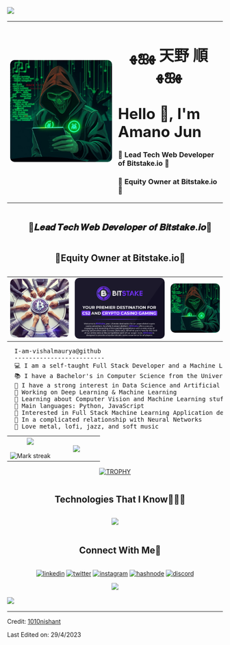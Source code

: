 <!--horizontal divider(gradiant)-->
<img src="https://user-images.githubusercontent.com/73097560/115834477-dbab4500-a447-11eb-908a-139a6edaec5c.gif">

<!--h1 without bottom border-->
<div id="user-content-toc" align="center">
  <table width="100%">
    <tr>
      <td align="left" style="width: 50%;">
        <img src="https://github.com/GoldSun529/GoldSun529/blob/main/cover-image-hacker.jpg" alt="cover-image" style="border-radius: 10px; max-width: 100%; height: auto;">
      </td>
      <td align="left" style="width: 50%;">
        <h1 style="font-size: 2.5em; margin-bottom: 0; text-align: center">ﻬஐﻬ 天野 順 ﻬஐﻬ</h1>
        <h1 style="font-size: 2.5em; margin-bottom: 0;">Hello 👋, I'm Amano Jun</h1>
        <h3>🌟 Lead Tech Web Developer of Bitstake.io 🌟</h3>
        <h3>💸 Equity Owner at Bitstake.io 💸</h3>
      </td>
    </tr>
  </table>
</div>

<!--h2 without bottom border-->
<div id="user-content-toc">
  <ul align="center">
    <summary>
      <h2 style="display: inline-block">
      🌟𝑳𝒆𝒂𝒅 𝑻𝒆𝒄𝒉 𝑾𝒆𝒃 𝑫𝒆𝒗𝒆𝒍𝒐𝒑𝒆𝒓 𝒐𝒇 𝑩𝒊𝒕𝒔𝒕𝒂𝒌𝒆.𝒊𝒐🌟
      </h2>
    </summary>
    <h2 style="display: inline-block">
    💸Equity Owner at Bitstake.io💸
    </h2>
  </ul>
</div>

<table align="center">
  <tr>
    <td align="center"  width="27%" >
      <img src="https://github.com/GoldSun529/GoldSun529/blob/main/cover-image.webp" alt="cover-image"style="border-radius: 10px;">
    </td>
    <td align="center"  width="40%">
      <img src="https://github.com/GoldSun529/GoldSun529/blob/main/bitstake-cover.png" alt="cover-image" style="border-radius: 10px;">
    </td>
    <td align="center"  width="23%" >
      <img src="https://github.com/GoldSun529/GoldSun529/blob/main/cover-image-hacker.jpg" alt="cover-image"style="border-radius: 10px;">
    </td>
  </tr>
</table>

<pre>
  I-am-vishalmaurya@github
  -------------------------
  💻 I am a self-taught Full Stack Developer and a Machine Learning Developer
  📚 I have a Bachelor's in Computer Science from the University of Mumbai, India
  📝 I have a strong interest in Data Science and Artificial Intelligence
  🔭 Working on Deep Learning & Machine Learning
  🌱 Learning about Computer Vision and Machine Learning stuff
  🌟 Main languages: Python, JavaScript
  🚩 Interested in Full Stack Machine Learning Application development
  💖 In a complicated relationship with Neural Networks
  🎵 Love metal, lofi, jazz, and soft music
</pre>

<!--- stats & Trophy (start) -->
<p align="center">
  <!--- stats (start) -->
<table align="center">
<tr border="none">
<td width="50%" align="center">
  
  <img  align="center"  src="https://github-readme-stats.vercel.app/api?username=1010nishant&theme=dark&show_icons=true&count_private=true" />
  <br></br>
  <img  title="🔥 Get streak stats for your profile at git.io/streak-stats" alt="Mark streak" src="https://github-readme-streak-stats.herokuapp.com/?user=1010nishant&theme=dark&hide_border=false" /> 
</td>

<td width="50%" align="center">

  <img  align="center"  src="https://github-readme-stats.anuraghazra1.vercel.app/api/top-langs/?username=1010nishant&theme=dark&hide_border=false&no-bg=true&no-frame=true&langs_count=10"/>
  
  </td>
</tr>
</table>
<!--- stats (end) -->

<!--- trophy (start) -->
<div align=center>
  <a href="https://github.com/ryo-ma/github-profile-trophy" title="Go to Source">
      <img align="center" width=84% src="https://github-profile-trophy.vercel.app/?username=1010nishant&theme=radical&row=1&column=7&margin-h=15&margin-w=5&no-bg=true" alt="TROPHY" />
    </a>
</div>
<!--- trophy (start) -->

</p>        
<!--- stats (end) -->

<!--h1 without bottom border-->
<div id="user-content-toc">
  <ul align="center">
    <summary><h2 style="display: inline-block">Technologies That I Know👨🏻‍💻</h2></summary>
  </ul>
</div>
<!--tech stack icons-->
<p align="center">
  <a href="https://skillicons.dev">
    <img src="https://skillicons.dev/icons?i=git,aws,cpp,css,discord,docker,postgres,prisma,pug,dynamodb,express,figma,firebase,redis,github,html,java,js,linux,md,materialui,nginx,mongodb,mysql,nextjs,nodejs,postman,py,react,redux,tailwind,ts,vscode,kubernetes&perline=14" />
  </a>
</p>

<!-- Connect with me -->
<!--h2 without bottom border-->
<div id="user-content-toc">
  <ul align="center">
    <summary><h2 style="display: inline-block">Connect With Me🤝</h2></summary>
  </ul>
</div>

<!--icons and links-->
<p align="center">
<a href="https://www.linkedin.com/in/1010nishant/" target="blank"><img align="center" src="https://user-images.githubusercontent.com/88904952/234979284-68c11d7f-1acc-4f0c-ac78-044e1037d7b0.png" alt="linkedin" height="50" width="50" /></a>
<a href="https://twitter.com/1010nishant" target="blank"><img align="center" src="https://user-images.githubusercontent.com/88904952/234980676-61bfb021-ecc8-48f7-88e6-34c1b06c4a58.png" alt="twitter" height="50" width="50" /></a> 
<a href="https://www.instagram.com/nishant.jangir.1010/" target="blank"><img align="center" src="https://user-images.githubusercontent.com/88904952/234981169-2dd1e58f-4b7e-468c-8213-034ba62156c3.png" alt="instagram" height="50" width="50" /></a>
<a href="https://1010nishant.hashnode.dev/" target="blank"><img align="center" src="https://user-images.githubusercontent.com/88904952/234982196-562aea17-5532-4550-8c08-1c7cb994a541.png" alt="hashnode" height="50" width="50" /></a>
<a href="https://discordapp.com/users/957722095381540874" target="blank"><img align="center" src="https://user-images.githubusercontent.com/88904952/234982627-019fd336-6248-453c-9b05-97c13fd1d207.png" alt="discord" height="50" width="50" /></a>
  
</p>

<!--profile visit count-->
<div align="center">
  
[![](https://visitcount.itsvg.in/api?id=1010nishant&icon=3&color=6)](https://visitcount.itsvg.in)
  
</div>

<!--horizontal divider(gradiant)-->
<img src="https://user-images.githubusercontent.com/73097560/115834477-dbab4500-a447-11eb-908a-139a6edaec5c.gif">

----------------------------------------------------------------------
Credit: [1010nishant](https://github.com/1010nishant)

Last Edited on: 29/4/2023
